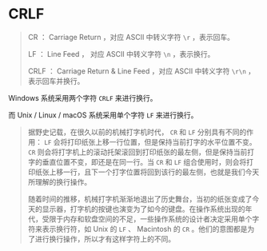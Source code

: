 # CRLF

> CR ： Carriage Return ，对应 ASCII 中转义字符 `\r` ，表示回车。
>
> LF ： Line Feed ， 对应 ASCII 中转义字符 `\n` ，表示换行。
>
> CRLF ： Carriage Return & Line Feed ，对应 ASCII 中转义字符 `\r\n` ，表示回车并换行。

Windows 系统采用两个字符 `CRLF` 来进行换行。

而 Unix / Linux / macOS 系统采用单个字符 `LF` 来进行换行。

> 据野史记载，在很久以前的机械打字机时代， `CR` 和 `LF` 分别具有不同的作用： `LF` 会将打印纸张上移一行位置，但是保持当前打字的水平位置不变。 `CR` 则会将打字机上的滚动托架滚回到打印纸张的最左侧，但是保持当前打字的垂直位置不变，即还是在同一行。当 `CR` 和 `LF` 组合使用时，则会将打印纸张上移一行，且下一个打字位置将回到该行的最左侧，也就是我们今天所理解的换行操作。
>
> 随着时间的推移，机械打字机渐渐地退出了历史舞台，当初的纸张变成了今天的显示器，打字机的按键也演变为了如今的键盘。在操作系统出现的年代，受限于内存和软盘空间的不足，一些操作系统的设计者决定采用单个字符来表示换行符，如 Unix 的 `LF` 、 Macintosh 的 `CR` 。他们的意图都是为了进行换行操作，所以才有这样字符上的不同。